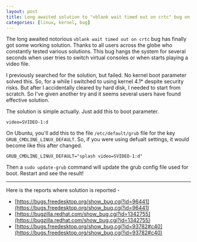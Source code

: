 ```yaml
---
layout: post
title: Long awaited solution to "vblank wait timed out on crtc" bug on Intel 965 chipsets found
categories: [linux, kernel, bug]
---
```


The long awaited notorious `vblank wait timed out on crtc` bug has finally got some working solution. Thanks to all users across the globe who constantly tested various solutions. This bug hangs the system for several seconds when user tries to switch virtual consoles or when starts playing a video file.

I previously searched for the solution, but failed. No kernel boot parameter solved this. So, for a while I switched to using kernel 4.1* despite security risks. But after I accidentally cleared by hard disk, I needed to start from scratch. So I've given another try and it seems several users have found effective solution.

The solution is simple actually. Just add this to boot parameter.

    video=SVIDEO-1:d

On Ubuntu, you'll add this to the file `/etc/default/grub` file for the key `GRUB_CMDLINE_LINUX_DEFAULT`. So, if you were using defualt settings, it would become like this after changed.

    GRUB_CMDLINE_LINUX_DEFAULT="splash video=SVIDEO-1:d"

Then a `sudo update-grub` command will update the grub config file used for boot. Restart and see the result!

-------------

Here is the reports where solution is reported -

- [https://bugs.freedesktop.org/show_bug.cgi?id=96441](https://bugs.freedesktop.org/show_bug.cgi?id=96441)
- [https://bugzilla.redhat.com/show_bug.cgi?id=1342755](https://bugzilla.redhat.com/show_bug.cgi?id=1342755)
- [https://bugs.freedesktop.org/show_bug.cgi?id=93782#c40](https://bugs.freedesktop.org/show_bug.cgi?id=93782#c40)